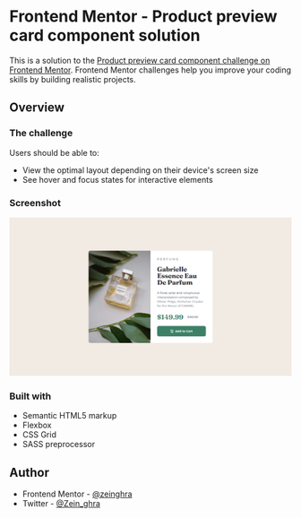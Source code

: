 # Frontend Mentor - Product preview card component solution

This is a solution to the [Product preview card component challenge on Frontend Mentor](https://www.frontendmentor.io/challenges/product-preview-card-component-GO7UmttRfa). Frontend Mentor challenges help you improve your coding skills by building realistic projects. 

## Overview

### The challenge

Users should be able to:

- View the optimal layout depending on their device's screen size
- See hover and focus states for interactive elements

### Screenshot

![screenshot](./Screenshot.png)


### Built with

- Semantic HTML5 markup
- Flexbox
- CSS Grid
- SASS preprocessor


## Author

- Frontend Mentor - [@zeinghra](https://www.frontendmentor.io/profile/zeinghra)
- Twitter - [@Zein_ghra](https://twitter.com/Zein_ghra)

